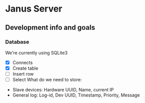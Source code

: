 # Janus Server

## Development info and goals
### Database
We're currently using SQLite3
- [x] Connects
- [x] Create table
- [ ] Insert row
- [ ] Select
What do we need to store:
- Slave devices: Hardware UUID, Name, current IP
- General log: Log-id, Dev UUID, Timestamp, Priority, Message
